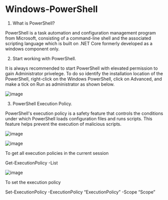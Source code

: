 # Windows-PowerShell
1. What is PowerShell?

PowerShell is a task automation and configuration management program from Microsoft, consisting of a command-line shell and the associated scripting language which is built on .NET Core formerly developed as a windows component only.

2. Start working with PowerShell.

It is always recommended to start PowerShell with elevated permission to gain Administrator privelege. To do so identify the installation location of the PowerShell, right-click on the Windows PowerShell, click on Advanced, and make a tick on Run as administrator as shown below.

![image](https://user-images.githubusercontent.com/55215524/136864038-0d1ee1c2-1c05-46c0-84f5-de0d3afc597b.png)

3. PowerShell Execution Policy.

PowerShell's execution policy is a safety feature that controls the conditions under which PowerShell loads configuration files and runs scripts. This feature helps prevent the execution of malicious scripts.

![image](https://user-images.githubusercontent.com/55215524/137039957-31c9f09f-d0f3-4690-81a0-8471cdd3ec0d.png)

![image](https://user-images.githubusercontent.com/55215524/137040679-a47971f9-60ff-495f-bb23-7d912801d1d6.png)

To get all execution policies in the current session

Get-ExecutionPolicy -List

![image](https://user-images.githubusercontent.com/55215524/137041475-785576cd-06c7-4dca-91a6-7b20dc91afe0.png)

To set the execution policy 

Set-ExecutionPolicy -ExecutionPolicy “ExecutionPolicy” -Scope “Scope”








